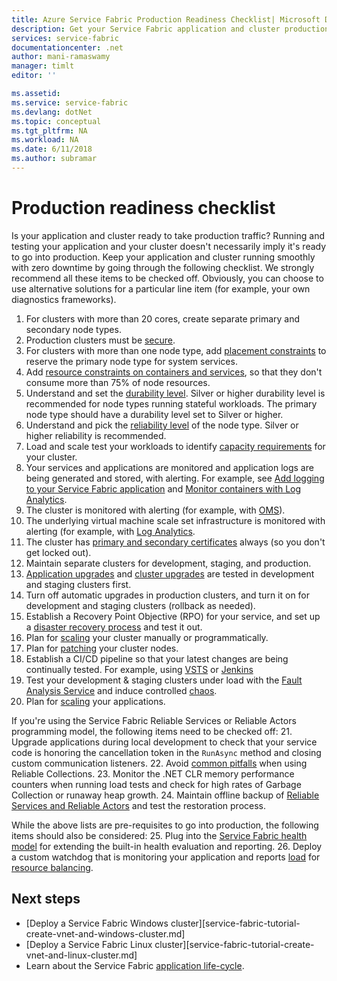 ```yaml
---
title: Azure Service Fabric Production Readiness Checklist| Microsoft Docs
description: Get your Service Fabric application and cluster production ready by following best practices.
services: service-fabric
documentationcenter: .net
author: mani-ramaswamy 
manager: timlt
editor: ''

ms.assetid: 
ms.service: service-fabric
ms.devlang: dotNet
ms.topic: conceptual
ms.tgt_pltfrm: NA
ms.workload: NA
ms.date: 6/11/2018
ms.author: subramar 
---
```


# Production readiness checklist

Is your application and cluster ready to take production traffic? Running and testing your application and your cluster doesn't necessarily imply it's ready to go into production. Keep your application and cluster running smoothly with zero downtime by going through the following checklist. We strongly recommend all these items to be checked off. Obviously, you can choose to use alternative solutions for a particular line item  (for example, your own diagnostics frameworks).


1. For clusters with more than 20 cores, create separate primary and secondary node types. 
2. Production clusters must be [secure](service-fabric-cluster-security.md).
3. For clusters with more than one node type, add [placement constraints](service-fabric-cluster-resource-manager-advanced-placement-rules-placement-policies.md) to reserve the primary node type for system services.
4. Add [resource constraints on containers and services](service-fabric-resource-governance.md), so that they don't consume more than 75% of node resources. 
5. Understand and set the [durability level](service-fabric-cluster-capacity.md#the-durability-characteristics-of-the-cluster). Silver or higher durability level is recommended for node types running stateful workloads. The primary node type should have a durability level set to Silver or higher.
6. Understand and pick the [reliability level](service-fabric-cluster-capacity.md#the-reliability-characteristics-of-the-cluster) of the node type. Silver or higher reliability is recommended.
7. Load and scale test your workloads to identify [capacity requirements](service-fabric-cluster-capacity.md) for your cluster. 
8. Your services and applications are monitored and application logs are being generated and stored, with alerting. For example, see [Add logging to your Service Fabric application](service-fabric-how-to-diagnostics-log.md) and [Monitor containers with Log Analytics](service-fabric-diagnostics-oms-containers.md).
9. The cluster is monitored with alerting (for example, with [OMS](service-fabric-diagnostics-event-analysis-oms.md)). 
10. The underlying virtual machine scale set infrastructure is monitored with alerting (for example, with [Log Analytics](service-fabric-diagnostics-oms-agent.md).
11. The cluster has [primary and secondary certificates](service-fabric-cluster-security-update-certs-azure.md) always (so you don't get locked out).
12. Maintain separate clusters for development, staging, and production. 
13. [Application upgrades](service-fabric-application-upgrade.md) and [cluster upgrades](service-fabric-tutorial-upgrade-cluster.md) are tested in development and staging clusters first. 
14. Turn off automatic upgrades in production clusters, and turn it on for development and staging clusters (rollback as needed). 
15. Establish a Recovery Point Objective (RPO) for your service, and set up a [disaster recovery process](service-fabric-disaster-recovery.md) and test it out.
16. Plan for [scaling](service-fabric-cluster-scaling.md) your cluster manually or programmatically.
17. Plan for [patching](service-fabric-patch-orchestration-application.md) your cluster nodes. 
18. Establish a CI/CD pipeline so that your latest changes are being continually tested. For example, using [VSTS](service-fabric-tutorial-deploy-app-with-cicd-vsts.md) or [Jenkins](service-fabric-cicd-your-linux-applications-with-jenkins.md)
19. Test your development & staging clusters under load with the [Fault Analysis Service](service-fabric-testability-overview.md) and induce controlled [chaos](service-fabric-controlled-chaos.md). 
20. Plan for [scaling](service-fabric-concepts-scalability.md) your applications. 


If you're using the Service Fabric Reliable Services or Reliable Actors programming model, the following items need to be checked off:
21. Upgrade applications during local development to check that your service code is honoring the cancellation token in the `RunAsync` method and closing custom communication listeners.
22. Avoid [common pitfalls](service-fabric-work-with-reliable-collections.md) when using Reliable Collections.
23. Monitor the .NET CLR memory performance counters when running load tests and check for high rates of Garbage Collection or runaway heap growth.
24. Maintain offline backup of [Reliable Services and Reliable Actors](service-fabric-reliable-services-backup-restore.md) and test the restoration process. 


While the above lists are pre-requisites to go into production, the following items should also be considered:
25. Plug into the [Service Fabric health model](service-fabric-health-introduction.md) for extending the built-in health evaluation and reporting.
26. Deploy a custom watchdog that is monitoring your application and reports [load](service-fabric-cluster-resource-manager-metrics.md) for [resource balancing](service-fabric-cluster-resource-manager-balancing.md). 




## Next steps
* [Deploy a Service Fabric Windows cluster][service-fabric-tutorial-create-vnet-and-windows-cluster.md]
* [Deploy a Service Fabric Linux cluster][service-fabric-tutorial-create-vnet-and-linux-cluster.md]
* Learn about the Service Fabric [application life-cycle](service-fabric-application-lifecycle.md).
